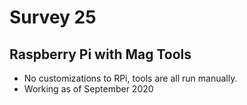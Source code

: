 # Survey 25
## Raspberry Pi with Mag Tools
- No customizations to RPi, tools are all run manually.
- Working as of September 2020